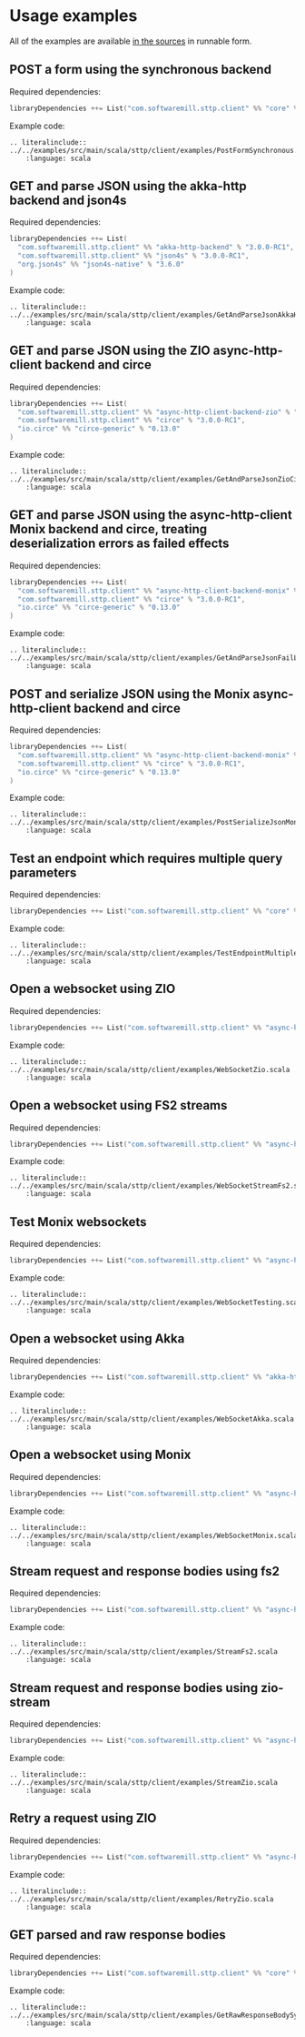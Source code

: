 # Usage examples

All of the examples are available [in the sources](https://github.com/softwaremill/sttp/blob/master/examples/src/main/scala/sttp/client/examples) in runnable form.

## POST a form using the synchronous backend

Required dependencies:

```scala            
libraryDependencies ++= List("com.softwaremill.sttp.client" %% "core" % "3.0.0-RC1")
```

Example code:

```eval_rst
.. literalinclude:: ../../examples/src/main/scala/sttp/client/examples/PostFormSynchronous.scala
    :language: scala
```

## GET and parse JSON using the akka-http backend and json4s

Required dependencies:

```scala
libraryDependencies ++= List(
  "com.softwaremill.sttp.client" %% "akka-http-backend" % "3.0.0-RC1",
  "com.softwaremill.sttp.client" %% "json4s" % "3.0.0-RC1",
  "org.json4s" %% "json4s-native" % "3.6.0"
)
```

Example code:

```eval_rst
.. literalinclude:: ../../examples/src/main/scala/sttp/client/examples/GetAndParseJsonAkkaHttpJson4s.scala
    :language: scala
```

## GET and parse JSON using the ZIO async-http-client backend and circe

Required dependencies:

```scala
libraryDependencies ++= List(
  "com.softwaremill.sttp.client" %% "async-http-client-backend-zio" % "3.0.0-RC1",
  "com.softwaremill.sttp.client" %% "circe" % "3.0.0-RC1",
  "io.circe" %% "circe-generic" % "0.13.0"
)
```

Example code:

```eval_rst
.. literalinclude:: ../../examples/src/main/scala/sttp/client/examples/GetAndParseJsonZioCirce.scala
    :language: scala
```

## GET and parse JSON using the async-http-client Monix backend and circe, treating deserialization errors as failed effects

Required dependencies:

```scala
libraryDependencies ++= List(
  "com.softwaremill.sttp.client" %% "async-http-client-backend-monix" % "3.0.0-RC1",
  "com.softwaremill.sttp.client" %% "circe" % "3.0.0-RC1",
  "io.circe" %% "circe-generic" % "0.13.0"
)
```

Example code:

```eval_rst
.. literalinclude:: ../../examples/src/main/scala/sttp/client/examples/GetAndParseJsonFailLeftMonixCirce.scala
    :language: scala
```

## POST and serialize JSON using the Monix async-http-client backend and circe

Required dependencies:

```scala
libraryDependencies ++= List(
  "com.softwaremill.sttp.client" %% "async-http-client-backend-monix" % "3.0.0-RC1",
  "com.softwaremill.sttp.client" %% "circe" % "3.0.0-RC1",
  "io.circe" %% "circe-generic" % "0.13.0"
)
```

Example code:

```eval_rst
.. literalinclude:: ../../examples/src/main/scala/sttp/client/examples/PostSerializeJsonMonixAsyncHttpClientCirce.scala
    :language: scala
```

## Test an endpoint which requires multiple query parameters

Required dependencies:

```scala
libraryDependencies ++= List("com.softwaremill.sttp.client" %% "core" % "3.0.0-RC1")
```

Example code:

```eval_rst
.. literalinclude:: ../../examples/src/main/scala/sttp/client/examples/TestEndpointMultipleQueryParameters.scala
    :language: scala
```

## Open a websocket using ZIO

Required dependencies:

```scala
libraryDependencies ++= List("com.softwaremill.sttp.client" %% "async-http-client-backend-zio" % "3.0.0-RC1")
```

Example code:

```eval_rst
.. literalinclude:: ../../examples/src/main/scala/sttp/client/examples/WebSocketZio.scala
    :language: scala
```

## Open a websocket using FS2 streams

Required dependencies:

```scala
libraryDependencies ++= List("com.softwaremill.sttp.client" %% "async-http-client-backend-fs2 % "3.0.0-RC1")
```

Example code:

```eval_rst
.. literalinclude:: ../../examples/src/main/scala/sttp/client/examples/WebSocketStreamFs2.scala
    :language: scala
```

## Test Monix websockets

Required dependencies:

```scala
libraryDependencies ++= List("com.softwaremill.sttp.client" %% "async-http-client-backend-monix % "3.0.0-RC1")
```

Example code:

```eval_rst
.. literalinclude:: ../../examples/src/main/scala/sttp/client/examples/WebSocketTesting.scala
    :language: scala
```

## Open a websocket using Akka

Required dependencies:

```scala
libraryDependencies ++= List("com.softwaremill.sttp.client" %% "akka-http-backend" % "3.0.0-RC1")
```

Example code:

```eval_rst
.. literalinclude:: ../../examples/src/main/scala/sttp/client/examples/WebSocketAkka.scala
    :language: scala
```

## Open a websocket using Monix

Required dependencies:

```scala
libraryDependencies ++= List("com.softwaremill.sttp.client" %% "async-http-client-backend-monix" % "3.0.0-RC1")
```

Example code:

```eval_rst
.. literalinclude:: ../../examples/src/main/scala/sttp/client/examples/WebSocketMonix.scala
    :language: scala
```

## Stream request and response bodies using fs2

Required dependencies:

```scala
libraryDependencies ++= List("com.softwaremill.sttp.client" %% "async-http-client-backend-fs2" % "3.0.0-RC1")
```

Example code:

```eval_rst
.. literalinclude:: ../../examples/src/main/scala/sttp/client/examples/StreamFs2.scala
    :language: scala
```

## Stream request and response bodies using zio-stream

Required dependencies:

```scala
libraryDependencies ++= List("com.softwaremill.sttp.client" %% "async-http-client-backend-zio" % "3.0.0-RC1")
```

Example code:

```eval_rst
.. literalinclude:: ../../examples/src/main/scala/sttp/client/examples/StreamZio.scala
    :language: scala
```

## Retry a request using ZIO

Required dependencies:

```scala
libraryDependencies ++= List("com.softwaremill.sttp.client" %% "async-http-client-backend-zio" % "3.0.0-RC1")
```

Example code:

```eval_rst
.. literalinclude:: ../../examples/src/main/scala/sttp/client/examples/RetryZio.scala
    :language: scala
```

## GET parsed and raw response bodies

Required dependencies:

```scala            
libraryDependencies ++= List("com.softwaremill.sttp.client" %% "core" % "3.0.0-RC1")
```

Example code:

```eval_rst
.. literalinclude:: ../../examples/src/main/scala/sttp/client/examples/GetRawResponseBodySynchronous.scala
    :language: scala
```
